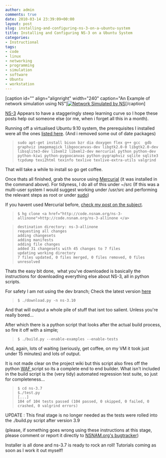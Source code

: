 ```yaml
---
author: admin
comments: true
date: 2010-03-14 23:39:09+00:00
layout: post
slug: installing-and-configuring-ns-3-on-a-ubuntu-system
title: Installing and Configuring NS-3 on a Ubuntu System
categories:
- Instructional
tags:
- code
- linux
- networking
- programming
- simulation
- software
- Ubuntu
- workstation
---
```


[caption id="" align="alignright" width="240" caption="An Example of network simulation using NS"][![Network Simulated by NS](http://www.michele-mastrogiovanni.net/utilities/imgs/GraphViewer.jpg)](http://www.michele-mastrogiovanni.net/utilities/imgs/GraphViewer.jpg)[/caption]

[NS-3](http://www.nsnam.org/) Appears to have a staggeringly steep learning curve so I hope these posts help out someone else (or me, when i forget all this in a month).

Running off a virtualised Ubuntu 9.10 system, the prerequisites I installed were all the ones [listed here](http://www.nsnam.org/wiki/index.php/Installation#Ubuntu.2FDebian). (And i removed some out of date packages)

> `sudo apt-get install bison bzr dia doxygen flex g++ gcc  gdb graphviz imagemagick libgoocanvas-dev libgtk2.0-0 libgtk2.0-dev libsqlite3-dev libxml2 libxml2-dev mercurial python python-dev python-kiwi python-pygoocanvas python-pygraphviz sqlite sqlite3 tcpdump texi2html texinfo texlive texlive-extra-utils valgrind`

That will take a while to install so go get coffee.

Once thats all finished, grab the source using [Mercurial](http://mercurial.selenic.com/) (it was installed in the command above). For tidyness, I do all of this under ~/src (If this was a multi-user system I would suggest working under /usr/src and performing the relevant steps as root or under [sudo](http://xkcd.com/149/))

If you havent used Mercurial before, [check my post on the subject](http://www.andrewbolster.info/2010/03/ercurial-quick-start-cheatsheet/).

> 

>     
>     $ hg clone <a href="http://code.nsnam.org/ns-3-allinone">http://code.nsnam.org/ns-3-allinone </a>
> 
> 

>     
>     destination directory: ns-3-allinone
>     requesting all changes
>     adding changesets
>     adding manifests
>     adding file changes
>     added 31 changesets with 45 changes to 7 files
>     updating working directory
>     7 files updated, 0 files merged, 0 files removed, 0 files unresolved
> 
> 

Thats the easy bit done,  what you've downloaded is basically the instructions for downloading everything else about NS-3, all in python scripts.

For safety I am not using the dev branch; Check the latest version [here](http://code.nsnam.org/)

> 

>     
>     $ ./download.py -n ns-3.10
> 
> 

And that will output a whole pile of stuff that isnt too salient. Unless you're really bored...

After which there is a python script that looks after the actual build process, so fire it off with a simple;

> 

>     
>     $ ./build.py --enable-examples --enable-tests
> 
> 

And, again, lots of waiting (seriously, get coffee, on my VM it took just under 15 minutes) and lots of output.

It is not made clear on the project wiki but this script also fires off the python [WAF ](http://code.google.com/p/waf/) script so its a complete end to end builder. What isn't included in the build script is the (very tidy) automated regression test suite, so just for completeness...

> 

>     
>     $ cd ns-3.7
>     $./test.py
>     [...]
>     104 of 104 tests passed (104 passed, 0 skipped, 0 failed, 0 crashed, 0 valgrind errors)
> 
> 

UPDATE : This final stage is no longer needed as the tests were rolled into the ./build.py script after version 3.9

(please, if something goes wrong using these instructions at this stage, please comment or report it directly to [NSNAM.org's bugtracker](http://www.nsnam.org/bugzilla/))

Installer is all done and ns-3.7 is ready to rock an roll! Tutorials coming as soon as I work it out myself!

